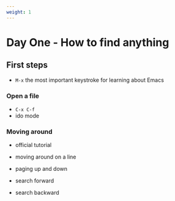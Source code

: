 ```yaml
---
weight: 1
---
```


# Day One - How to find anything

## First steps

- `M-x` the most important keystroke for learning about Emacs

### Open a file
- `C-x C-f`
- ido mode

### Moving around
- official tutorial

- moving around on a line
- paging up and down
- search forward
- search backward
